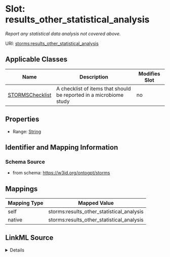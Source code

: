 

# Slot: results_other_statistical_analysis


_Report any statistical data analysis not covered above._



URI: [storms:results_other_statistical_analysis](http://w3id.org/ontogpt/storms/results_other_statistical_analysis)



<!-- no inheritance hierarchy -->





## Applicable Classes

| Name | Description | Modifies Slot |
| --- | --- | --- |
| [STORMSChecklist](STORMSChecklist.md) | A checklist of items that should be reported in a microbiome study |  no  |







## Properties

* Range: [String](String.md)





## Identifier and Mapping Information







### Schema Source


* from schema: https://w3id.org/ontogpt/storms




## Mappings

| Mapping Type | Mapped Value |
| ---  | ---  |
| self | storms:results_other_statistical_analysis |
| native | storms:results_other_statistical_analysis |




## LinkML Source

<details>
```yaml
name: results_other_statistical_analysis
description: Report any statistical data analysis not covered above.
from_schema: https://w3id.org/ontogpt/storms
rank: 1000
alias: results_other_statistical_analysis
owner: STORMSChecklist
domain_of:
- STORMSChecklist
slot_group: results
range: string

```
</details>